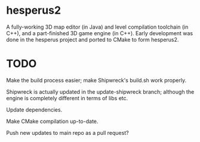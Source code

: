 # hesperus2
A fully-working 3D map editor (in Java) and level compilation toolchain (in C++), and a part-finished 3D game engine (in C++). Early development was done in the hesperus project and ported to CMake to form hesperus2.

# TODO

Make the build process easier; make Shipwreck's build.sh work properly.

Shipwreck is actually updated in the update-shipwreck branch; although the engine is completely different in terms of libs etc.

Update dependencies.

Make CMake compilation up-to-date.

Push new updates to main repo as a pull request?
